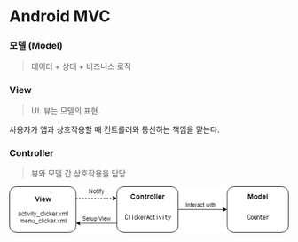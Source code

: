 # Android MVC

### 모델 (Model)
> 데이터 + 상태 + 비즈니스 로직

### View
> UI. 뷰는 모델의 표현. 

사용자가 앱과 상호작용할 때 컨트롤러와 통신하는 책임을 맡는다.

### Controller
> 뷰와 모델 간 상호작용을 담당


![mvc](./image/mvc.png)
